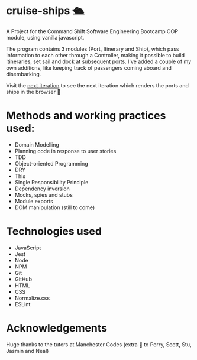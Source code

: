 # cruise-ships :passenger_ship:

A Project for the Command Shift Software Engineering Bootcamp OOP module, using vanilla javascript.

The program contains 3 modules (Port, Itinerary and Ship), which pass information to each other through a Controller, 
making it possible to build itineraries, set sail and dock at subsequent ports. I've added a couple of my own additions, 
like keeping track of passengers coming aboard and disembarking.  


Visit the [next iteration](https://github.com/HollyJM81/cruise-ships-gui) to see the next iteration which renders the ports and ships in the browser :eyes:

# Methods and working practices used:

* Domain Modelling
* Planning code in response to user stories
* TDD
* Object-oriented Programming
* DRY
* This
* Single Responsibility Principle
* Dependency inversion
* Mocks, spies and stubs
* Module exports
* DOM manipulation (still to come)

# Technologies used
* JavaScript
* Jest
* Node
* NPM
* Git
* GitHub
* HTML
* CSS
* Normalize.css
* ESLint

# Acknowledgements

Huge thanks to the tutors at Manchester Codes (extra :raised_hands: to Perry, Scott, Stu, Jasmin and Neal)
